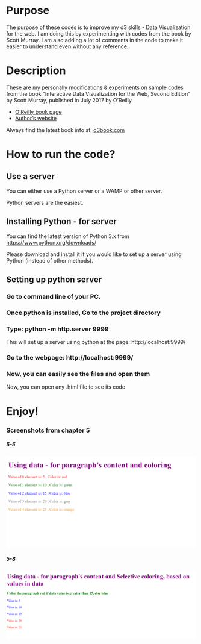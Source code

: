 # Purpose

The purpose of these codes is to improve my d3 skills - Data Visualization for the web.
I am doing this by experimenting with codes from the book by Scott Murray. I am also adding a lot of comments in the code to make it easier to understand even without any reference.

# Description

These are my personally modifications & experiments on sample codes from the book “Interactive Data Visualization for the Web, Second Edition” by Scott Murray, published in July 2017 by O’Reilly.

- [O’Reilly book page](http://shop.oreilly.com/product/0636920037316.do)
- [Author’s website](http://alignedleft.com/)

Always find the latest book info at: [d3book.com](http://d3book.com)

# How to run the code?

## Use a server

You can either use a Python server or a WAMP or other server.

Python servers are the easiest.

## Installing Python - for server

You can find the latest version of Python 3.x from https://www.python.org/downloads/

Please download and install it if you would like to set up a server using Python (instead of other methods).

## Setting up python server

### Go to command line of your PC.

### Once python is installed, Go to the project directory

### Type: python -m http.server 9999
This will set up a server using python at the page: http://localhost:9999/

### Go to the webpage: http://localhost:9999/

### Now, you can easily see the files and open them

Now, you can open any .html file to see its code

# Enjoy!

### Screenshots from chapter 5

##### 5-5
![Screenshot of 5-5](https://github.com/AyushGupta51379/Web_Development/blob/master/D3_Experiments_using_Scott_Murray_book/Code/chapter_05/05_screenshot.PNG)
##### 5-8
![Screenshot of 5-8](https://github.com/AyushGupta51379/Web_Development/blob/master/D3_Experiments_using_Scott_Murray_book/Code/chapter_05/08_screenshot.PNG)


